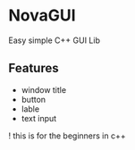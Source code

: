 # NovaGUI

Easy simple C++ GUI Lib

## Features
- window title
- button
- lable
- text input


! this is for the beginners in c++
